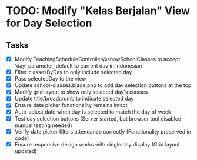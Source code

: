 # TODO: Modify "Kelas Berjalan" View for Day Selection

## Tasks
- [x] Modify TeachingScheduleController@showSchoolClasses to accept 'day' parameter, default to current day in Indonesian
- [x] Filter classesByDay to only include selected day
- [x] Pass selectedDay to the view
- [x] Update school-classes.blade.php to add day selection buttons at the top
- [x] Modify grid layout to show only selected day's classes
- [x] Update title/breadcrumb to indicate selected day
- [x] Ensure date picker functionality remains intact
- [x] Auto-adjust date when day is selected to match the day of week
- [x] Test day selection buttons (Server started, but browser tool disabled - manual testing needed)
- [x] Verify date picker filters attendance correctly (Functionality preserved in code)
- [x] Ensure responsive design works with single day display (Grid layout updated)
